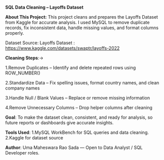 **SQL Data Cleaning – Layoffs Dataset**

**About This Project:**
This project cleans and prepares the Layoffs  Dataset from Kaggle for accurate analysis.
I used MySQL to remove duplicate records, fix inconsistent data, handle missing values, and format columns properly.

Dataset Source: Layoffs Dataset : https://www.kaggle.com/datasets/swaptr/layoffs-2022

**Cleaning Steps**:->

1.Remove Duplicates – Identify and delete repeated rows using ROW_NUMBER()

2.Standardize Data – Fix spelling issues, format country names, and clean company names

3.Handle Null / Blank Values – Replace or remove missing information

4.Remove Unnecessary Columns – Drop helper columns after cleaning

**Goal**: To make the dataset clean, consistent, and ready for analysis, so future reports or dashboards give accurate insights.

**Tools Used**:
1.MySQL WorkBench for SQL queries and data cleaning.  
2.Kaggle for dataset source

**Author**: Uma Maheswara Rao Sada — Open to Data Analyst / SQL Developer roles.

